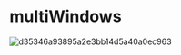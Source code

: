 # multiWindows
![d35346a93895a2e3bb14d5a40a0ec963](https://user-images.githubusercontent.com/7655754/121166948-147e6c80-c884-11eb-86cb-a5c684e11d5f.gif)
